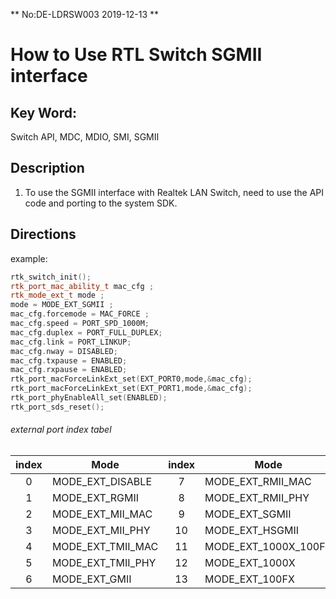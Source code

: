 ** No:DE-LDRSW003 2019-12-13 **
# How to Use RTL Switch SGMII interface
## Key Word:
Switch API, MDC, MDIO, SMI, SGMII
## Description

1. To use the SGMII interface with Realtek LAN Switch, need to use the
API code and porting to the system SDK.

## Directions
example:
```cpp
rtk_switch_init();
rtk_port_mac_ability_t mac_cfg ;
rtk_mode_ext_t mode ;
mode = MODE_EXT_SGMII ;
mac_cfg.forcemode = MAC_FORCE ;
mac_cfg.speed = PORT_SPD_1000M;
mac_cfg.duplex = PORT_FULL_DUPLEX;
mac_cfg.link = PORT_LINKUP;
mac_cfg.nway = DISABLED;
mac_cfg.txpause = ENABLED;
mac_cfg.rxpause = ENABLED;
rtk_port_macForceLinkExt_set(EXT_PORT0,mode,&mac_cfg);
rtk_port_macForceLinkExt_set(EXT_PORT1,mode,&mac_cfg);
rtk_port_phyEnableAll_set(ENABLED);
rtk_port_sds_reset();
```

###### external port index tabel
| index  | Mode  | index  | Mode |
|:--:| ------------------ |:---:| -------------------- |
| 0  | MODE_EXT_DISABLE   |  7  | MODE_EXT_RMII_MAC    |
| 1  | MODE_EXT_RGMII     |  8  | MODE_EXT_RMII_PHY    |
| 2  | MODE_EXT_MII_MAC   |  9  | MODE_EXT_SGMII       |
| 3  | MODE_EXT_MII_PHY   | 10  | MODE_EXT_HSGMII      |
| 4  | MODE_EXT_TMII_MAC  | 11  | MODE_EXT_1000X_100FX |
| 5  | MODE_EXT_TMII_PHY  | 12  | MODE_EXT_1000X       |
| 6  | MODE_EXT_GMII      | 13  | MODE_EXT_100FX       |


